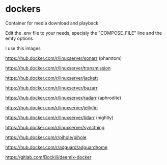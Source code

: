 # dockers
Container for media download and playback

Edit the .env file to your needs, specialy the "COMPOSE_FILE" line and the emty options



I use this images

https://hub.docker.com/r/linuxserver/sonarr (phamtom)

https://hub.docker.com/r/linuxserver/transmission

https://hub.docker.com/r/linuxserver/jackett

https://hub.docker.com/r/linuxserver/bazarr

https://hub.docker.com/r/linuxserver/radarr (aphrodite)

https://hub.docker.com/r/linuxserver/jellyfin

https://hub.docker.com/r/linuxserver/lidarr (nightly)

https://hub.docker.com/r/linuxserver/syncthing

https://hub.docker.com/r/pihole/pihole

https://hub.docker.com/r/adguard/adguardhome

https://gitlab.com/Bockiii/deemix-docker
